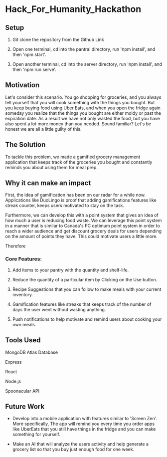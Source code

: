 # Hack_For_Humanity_Hackathon

## Setup

1) Git clone the repository from the Github Link

1) Open one terminal, cd into the pantrai directory, run 'npm install', and then 'npm start'.

2) Open another terminal, cd into the server directory, run 'npm install', and then 'npm run serve'.

## Motivation 

Let's consider this scenario. You go shopping for groceries, and you always tell yourself that you will cook something with the things you bought. But you keep buying food using Uber Eats, and when you open the fridge again someday you realize that the things you bought are either moldy or past the expiration date. As a result we have not only wasted the food, but you have also spent a lot more money than you needed. Sound familiar? Let's be honest we are all a little guilty of this. 

## The Solution
To tackle this problem, we made a gamified grocery management application that keeps track of the groceries you bought and constantly reminds you about using them for meal prep. 

## Why it can make an impact
First, the idea of gamification has been on our radar for a while now. Applications like DuoLingo is proof that adding gamifications features like streak counter, keeps users motivated to stay on the task. 

Furthermore, we can develop this with a point system that gives an idea of how much a user is reducing food waste. We can leverage this point system in a manner that is similar to Canada's PC optimum point system in order to reach a wider audience and get discount grocery deals for users depending on the amount of points they have. This could motivate users a little more.

Therefore  

### Core Features:
1) Add items to your pantry with the quantity and shelf-life.

2) Reduce the quantity of a particular item by Clicking on the Use button.

3) Recipe Suggestions that you can follow to make meals with your current inventory.

4) Gamification features like streaks that keeps track of the number of days the user went without wasting anything.

5) Push notifications to help motivate and remind users about cooking your own meals. 

## Tools Used
MongoDB Atlas Database

Express

React

Node.js

Spoonacular API

## Future Work
 * Develop into a mobile application with features similar to 'Screen Zen'. More specifically, The app will remind you every time you order apps like UberEats that you still have things in the fridge and you can make something for yourself.

 * Make an AI that will analyze the users activity and help generate a grocery list so that you buy just enough food for one week. 

